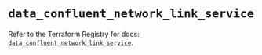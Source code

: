 # `data_confluent_network_link_service`

Refer to the Terraform Registry for docs: [`data_confluent_network_link_service`](https://registry.terraform.io/providers/confluentinc/confluent/2.9.0/docs/data-sources/network_link_service).

